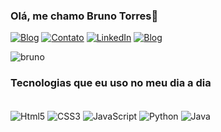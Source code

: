 
### Olá, me chamo Bruno Torres👋

[![Blog](https://img.shields.io/badge/WhatsApp-25D366?style=for-the-badge&logo=whatsapp&logoColor=white)](https://bruninlins.github.io/APRESENTACAO/) 
[![Contato](https://img.shields.io/badge/Gmail-D14836?style=for-the-badge&logo=gmail&logoColor=white)](mailto:brunotorresoioizx@gmail.com)
[![LinkedIn](https://img.shields.io/badge/LinkedIn-0077B5?style=for-the-badge&logo=linkedin&logoColor=white)](https://www.linkedin.com/in/brunotorresdev/)
[![Blog](https://img.shields.io/badge/website-000000?style=for-the-badge&logo=About.me&logoColor=white)](https://bruninlins.github.io/APRESENTACAO/)

![bruno](https://github-readme-stats.vercel.app/api/top-langs/?username=bruninlins&hide_progress=true)

### Tecnologias que eu uso no meu dia a dia

<div style="display: inline_block"><br/>
   <img align="center" alt="Html5" src="https://img.shields.io/badge/HTML5-E34F26?style=for-the-badge&logo=html5&logoColor=white"/>
   <img align="center" alt="CSS3" src="https://img.shields.io/badge/CSS3-1572B6?style=for-the-badge&logo=css3&logoColor=white"/>
   <img align="center" alt="JavaScript" src="https://img.shields.io/badge/JavaScript-F7DF1E?style=for-the-badge&logo=javascript&logoColor=black"/>
   <img align="center" alt="Python" src="https://img.shields.io/badge/Python-14354C?style=for-the-badge&logo=python&logoColor=white"/>
   <img align="center" alt="Java" src="https://img.shields.io/badge/Java-ED8B00?style=for-the-badge&logo=openjdk&logoColor=white"/>
</div>
